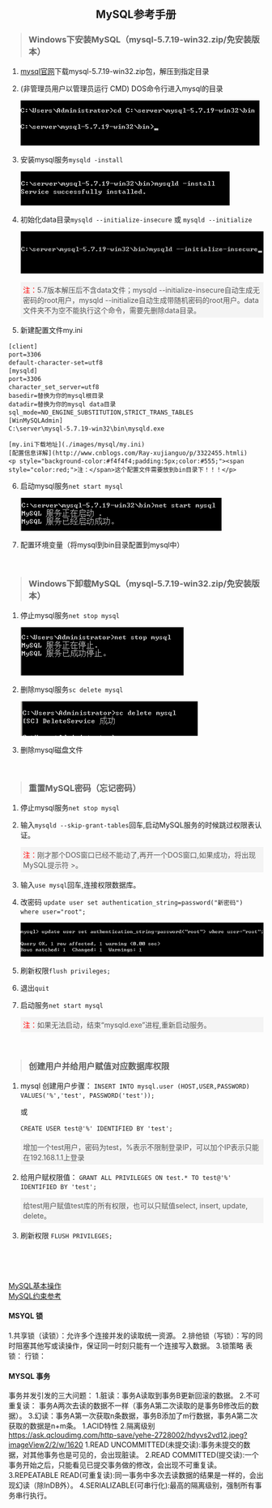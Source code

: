 ## <center>MySQL参考手册</center>

> ### Windows下安装MySQL（mysql-5.7.19-win32.zip/免安装版本）

1. [mysql官网](https://dev.mysql.com/downloads/mysql/)下载mysql-5.7.19-win32.zip包，解压到指定目录


2. (非管理员用户以管理员运行 CMD) DOS命令行进入mysql的目录

	![进入mysql的bin目录](./images/mysql/cd_path.png)

3. 安装mysql服务```mysqld -install```

	![安装mysql服务](./images/mysql/install.png)

4. 初始化data目录```mysqld --initialize-insecure``` 或 ```mysqld --initialize```

	![安装mysql服务](./images/mysql/initialize_01.png)
	
	<p style="background-color:#f4f4f4;padding:5px;color:#555;"><span style="color:red;">注：</span>5.7版本解压后不含data文件；mysqld --initialize-insecure自动生成无密码的root用户，mysqld --initialize自动生成带随机密码的root用户。data文件夹不为空不能执行这个命令，需要先删除data目录。</p>

5. 新建配置文件my.ini
```mysql
[client]
port=3306
default-character-set=utf8
[mysqld]
port=3306
character_set_server=utf8
basedir=替换为你的mysql根目录
datadir=替换为你的mysql data目录
sql_mode=NO_ENGINE_SUBSTITUTION,STRICT_TRANS_TABLES
[WinMySQLAdmin]
C:\server\mysql-5.7.19-win32\bin\mysqld.exe
```
	[my.ini下载地址](./images/mysql/my.ini)
	[配置信息详解](http://www.cnblogs.com/Ray-xujianguo/p/3322455.htmli)
	<p style="background-color:#f4f4f4;padding:5px;color:#555;"><span style="color:red;">注：</span>这个配置文件需要放到bin目录下！！！</p>


6. 启动mysql服务```net start mysql```

	![停止MySQL服务](./images/mysql/start_sc.png)

7. 配置环境变量（将mysql到bin目录配置到mysql中）


<br/>

> ### Windows下卸载MySQL（mysql-5.7.19-win32.zip/免安装版本）

1. 停止mysql服务```net stop mysql```

	![停止服务](./images/mysql/stop_sc_01.png)

2. 删除mysql服务```sc delete mysql```

	![删除服务](./images/mysql/del_sc_01.png)

3. 删除mysql磁盘文件

<br/>

> ### 重置MySQL密码（忘记密码）

1. 停止mysql服务```net stop mysql```
2. 输入```mysqld --skip-grant-tables```回车,启动MySQL服务的时候跳过权限表认证。
	<p style="background-color:#f4f4f4;padding:5px;color:#555;"><span style="color:red;">注：</span>刚才那个DOS窗口已经不能动了,再开一个DOS窗口,如果成功，将出现MySQL提示符 >。</p>

3. 输入```use mysql```回车,连接权限数据库。

4. 改密码
	```update user set authentication_string=password("新密码") where user="root";```

	![安装mysql服务](./images/mysql/update_pwd.png)

4. 刷新权限```flush privileges;```

5. 退出```quit```

5. 启动服务```net start mysql```
	<p style="background-color:#f4f4f4;padding:5px;color:#555;"><span style="color:red;">注：</span>如果无法启动，结束“mysqld.exe”进程,重新启动服务。</p>

<br/>

> ### 创建用户并给用户赋值对应数据库权限

1. mysql 创建用户步骤：
	```INSERT INTO mysql.user (HOST,USER,PASSWORD) VALUES('%','test', PASSWORD('test'));```
	
	或

	```CREATE USER test@'%' IDENTIFIED BY 'test';```

	<p style="background-color:#f4f4f4;padding:5px;color:#555;">增加一个test用户，密码为test，%表示不限制登录IP，可以加个IP表示只能在192.168.1.1上登录</p>


2. 给用户赋权限值：
	```GRANT ALL PRIVILEGES ON test.* TO test@'%' IDENTIFIED BY 'test';```
	<p style="background-color:#f4f4f4;padding:5px;color:#555;"><span style="color:red;"></span>给test用户赋值test库的所有权限，也可以只赋值select, insert, update, delete。</p>

3. 刷新权限
	```FLUSH PRIVILEGES;```


<br/>
<br/>
<br/>

 [MySQL基本操作](https://stonegh.github.io/stone/mysql_base)
 <br/>
 [MySQL约束参考](http://blog.csdn.net/a909301740/article/details/62887992)
 
 
 
 #### MSYQL 锁
 1.共享锁（读锁）：允许多个连接并发的读取统一资源。
 2.排他锁（写锁）：写的同时阻塞其他写或读操作，保证同一时刻只能有一个连接写入数据。
 3.锁策略
	表锁：
	行锁：
	
	
	
#### MYSQL 事务
事务并发引发的三大问题：
	1.脏读：事务A读取到事务B更新回滚的数据。
	2.不可重复读： 事务A两次去读的数据不一样（事务A第二次读取的是事务B修改后的数据）。
	3.幻读：事务A第一次获取n条数据，事务B添加了m行数据，事务A第二次获取的数据是n+m条。
1.ACID特性
2.隔离级别
	https://ask.qcloudimg.com/http-save/yehe-2728002/hdyvs2vd12.jpeg?imageView2/2/w/1620
	1.READ UNCOMMITTED(未提交读):事务未提交的数据，对其他事务也是可见的，会出现脏读。
	2.READ COMMITTED(提交读):一个事务开始之后，只能看见已提交事务做的修改，会出现不可重复读。
	3.REPEATABLE READ(可重复读):同一事务中多次去读数据的结果是一样的，会出现幻读（除InDB外）。
	4.SERIALIZABLE(可串行化):最高的隔离级别，强制所有事务串行执行。
	
	
